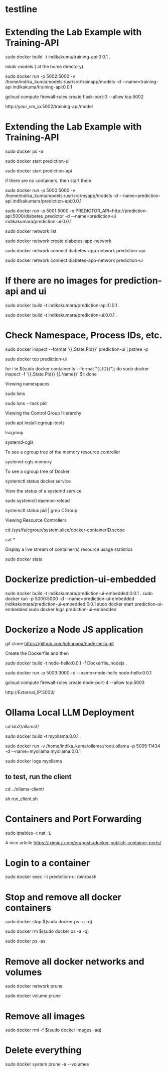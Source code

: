 # testline
# Extending the Lab Example with Training-API

sudo docker build -t indikakuma/training-api:0.0.1 .

mkdir models  ( at the home directory)

sudo docker run -p  5002:5000 -v /home/indika_kuma/models:/usr/src/trainapp/models -d --name=training-api indikakuma/training-api:0.0.1

gcloud compute firewall-rules create flask-port-3 --allow tcp:5002

http://your_vm_ip:5002/training-api/model

# Extending the Lab Example with Training-API


sudo docker ps -a

sudo docker start prediction-ui

sudo docker start prediction-api

if there are no containers, then start them 

sudo docker run -p  5000:5000 -v /home/indika_kuma/models:/usr/src/myapp/models -d --name=prediction-api indikakumara/prediction-api:0.0.1

sudo docker run -p 5001:5000 -e PREDICTOR_API=http://prediction-api:5000/diabetes_predictor -d --name=prediction-ui indikakumara/prediction-ui:0.0.1


sudo docker network list

sudo docker network create diabetes-app-network 

sudo docker network connect diabetes-app-network prediction-api

sudo docker network connect diabetes-app-network prediction-ui

# If there are no images for prediction-api and ui

sudo docker build -t indikakumara/prediction-api:0.0.1 .

sudo docker build -t indikakumara/prediction-ui:0.0.1 .


# Check Namespace, Process IDs, etc.

sudo docker inspect --format '{{.State.Pid}}' prediction-ui | pstree -p 

sudo docker top prediction-ui

for i in $(sudo docker container ls --format "{{.ID}}"); do sudo docker inspect -f '{{.State.Pid}} {{.Name}}' $i; done

Viewing namespaces

sudo lsns 

sudo lsns --task pid

Viewing the Control Group Hierarchy

sudo apt install cgroup-tools

lscgroup 

systemd-cgls

To see a cgroup tree of the memory resource controller

systemd-cgls memory

To see a cgroup tree of Docker

systemctl status docker.service

View the status of a systemd service 

sudo systemctl daemon-reload

systemctl status pid | grep CGroup

Viewing Resource Controllers

cd /sys/fs/cgroup/system.slice/docker-containerID.scope

cat *

Display a live stream of container(s) resource usage statistics

sudo docker stats

# Dockerize prediction-ui-embedded

sudo docker build -t indikakumara/prediction-ui-embedded:0.0.1 .
sudo docker run -p  5000:5000 -d --name=prediction-ui-embedded indikakumara/prediction-ui-embedded:0.0.1
sudo docker start prediction-ui-embedded
sudo docker logs prediction-ui-embedded


# Dockerize a Node JS application

git clone https://github.com/johnpapa/node-hello.git

Create the Dockerfile and then

sudo docker build -t node-hello:0.0.1 -f Dockerfile_nodejs .

sudo docker run -p  5003:3000 -d --name=node-hello node-hello:0.0.1

gcloud compute firewall-rules create node-port-4 --allow tcp:5003

http://External_IP:5003/

# Ollama Local LLM Deployment

cd lab2/ollama1/

sudo docker build -t myollama:0.0.1 .

sudo docker run -v /home/indika_kuma/ollama:/root/.ollama -p 5005:11434 -d --name=myollama myollama:0.0.1

sudo docker logs myollama

## to test, run the client 
cd ../ollama-client/

sh run_client.sh


# Containers and Port Forwarding

sudo iptables -t nat -L

 A nice article https://iximiuz.com/en/posts/docker-publish-container-ports/

# Login to a container

sudo docker exec -it prediction-ui /bin/bash

# Stop and remove all docker containers

sudo docker stop $(sudo docker ps -a -q)

sudo docker rm $(sudo docker ps -a -q)

sudo docker ps -as


# Remove all docker networks and volumes

sudo docker network prune

sudo docker volume prune

# Remove all images

sudo docker rmi -f $(sudo docker images -aq)

# Delete everything

sudo docker system prune -a --volumes
